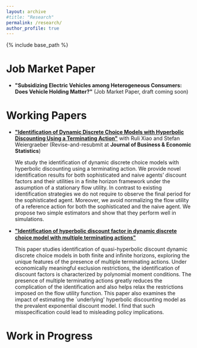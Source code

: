```yaml
---
layout: archive
#title: "Research"
permalink: /research/
author_profile: true
---
```


{% include base_path %}

Job Market Paper
======

* **"Subsidizing Electric Vehicles among Heterogeneous Consumers: Does Vehicle Holding Matter?"** (Job Market Paper, draft coming soon)


Working Papers
======

* [**"Identification of Dynamic Discrete Choice Models with Hyperbolic Discounting Using a Terminating Action"**](https://papers.ssrn.com/sol3/papers.cfm?abstract_id=4126360) with Ruli Xiao and Stefan Weiergraeber (Revise-and-resubmit at **Journal of Business & Economic Statistics**) 
    
    We study the identification of dynamic discrete choice models with hyperbolic discounting using a terminating action. We provide novel identification results for both sophisticated and naive agents’ discount factors and their utilities in a finite horizon framework under the assumption of a stationary flow utility. In contrast to existing identification strategies we do not require to observe the final period for the sophisticated agent. Moreover, we avoid normalizing the flow utility of a reference action for both the sophisticated and the naive agent. We propose two simple estimators and show that they perform well in simulations.

* [**"Identiﬁcation of hyperbolic discount factor in dynamic discrete choice model with multiple terminating actions"**](/files/hyperbolic_multiple_terminating_action.pdf)
    
    This paper studies identification of quasi-hyperbolic discount dynamic discrete choice models in both finite and infinite horizons, exploring the unique features of the presence of multiple terminating actions. Under economically meaningful exclusion restrictions, the identification of discount factors is characterized by polynomial moment conditions. The presence of multiple terminating actions greatly reduces the complication of the identification and also helps relax the restrictions imposed on the flow utility function. This paper also examines the impact of estimating the `underlying' hyperbolic discounting model as the prevalent exponential discount model. I find that such misspecification could lead to misleading policy implications. 

Work in Progress
======

